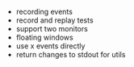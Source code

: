 - recording events
- record and replay tests
- support two monitors
- floating windows
- use x events directly
- return changes to stdout for utils
